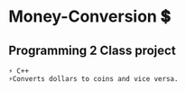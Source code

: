 # Money-Conversion 💲

## Programming 2 Class project
    ⚡ C++
    ⚡Converts dollars to coins and vice versa.
  
